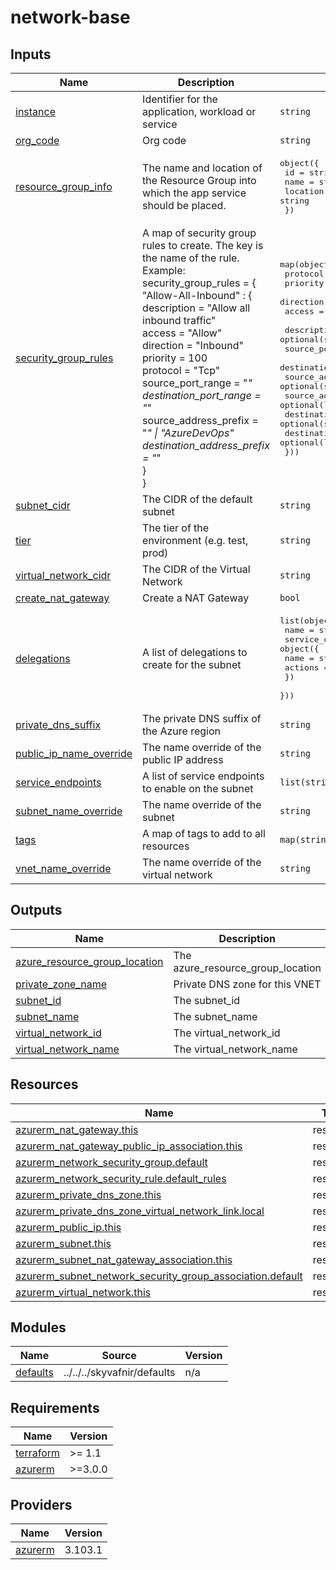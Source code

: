 # network-base

<!-- TERRAFORM_DOCS_BLOCK -->


## Inputs

| Name | Description | Type | Default | Required |
|------|-------------|------|---------|:--------:|
| <a name="input_instance"></a> [instance](#input\_instance) | Identifier for the application, workload or service | `string` | n/a | yes |
| <a name="input_org_code"></a> [org\_code](#input\_org\_code) | Org code | `string` | n/a | yes |
| <a name="input_resource_group_info"></a> [resource\_group\_info](#input\_resource\_group\_info) | The name and location of the Resource Group into which the app service should be placed. | <pre>object({<br>    id       = string<br>    name     = string<br>    location = string<br>  })</pre> | n/a | yes |
| <a name="input_security_group_rules"></a> [security\_group\_rules](#input\_security\_group\_rules) | A map of security group rules to create. The key is the name of the rule.<br>  Example:<br>  security\_group\_rules = {<br>    "Allow-All-Inbound" : {<br>      description = "Allow all inbound traffic"<br>      access = "Allow"<br>      direction = "Inbound"<br>      priority = 100<br>      protocol = "Tcp"<br>      source\_port\_range = "*"<br>      destination\_port\_range = "*"<br>      source\_address\_prefix = "*" \| "AzureDevOps"<br>      destination\_address\_prefix = "*"<br>    }<br>  } | <pre>map(object({<br>    protocol  = string<br>    priority  = number<br>    direction = string<br>    access    = string<br><br>    description                  = optional(string)<br>    source_port_range            = optional(string)<br>    destination_port_range       = optional(string)<br>    source_address_prefix        = optional(string)<br>    source_address_prefixes      = optional(list(string))<br>    destination_address_prefix   = optional(string)<br>    destination_address_prefixes = optional(list(string))<br>  }))</pre> | n/a | yes |
| <a name="input_subnet_cidr"></a> [subnet\_cidr](#input\_subnet\_cidr) | The CIDR of the default subnet | `string` | n/a | yes |
| <a name="input_tier"></a> [tier](#input\_tier) | The tier of the environment (e.g. test, prod) | `string` | n/a | yes |
| <a name="input_virtual_network_cidr"></a> [virtual\_network\_cidr](#input\_virtual\_network\_cidr) | The CIDR of the Virtual Network | `string` | n/a | yes |
| <a name="input_create_nat_gateway"></a> [create\_nat\_gateway](#input\_create\_nat\_gateway) | Create a NAT Gateway | `bool` | `false` | no |
| <a name="input_delegations"></a> [delegations](#input\_delegations) | A list of delegations to create for the subnet | <pre>list(object({<br>    name = string<br>    service_delegation = object({<br>      name    = string<br>      actions = list(string)<br>    })<br>  }))</pre> | `[]` | no |
| <a name="input_private_dns_suffix"></a> [private\_dns\_suffix](#input\_private\_dns\_suffix) | The private DNS suffix of the Azure region | `string` | `"private.northeurope.azmk8s.io"` | no |
| <a name="input_public_ip_name_override"></a> [public\_ip\_name\_override](#input\_public\_ip\_name\_override) | The name override of the public IP address | `string` | `""` | no |
| <a name="input_service_endpoints"></a> [service\_endpoints](#input\_service\_endpoints) | A list of service endpoints to enable on the subnet | `list(string)` | `[]` | no |
| <a name="input_subnet_name_override"></a> [subnet\_name\_override](#input\_subnet\_name\_override) | The name override of the subnet | `string` | `null` | no |
| <a name="input_tags"></a> [tags](#input\_tags) | A map of tags to add to all resources | `map(string)` | `{}` | no |
| <a name="input_vnet_name_override"></a> [vnet\_name\_override](#input\_vnet\_name\_override) | The name override of the virtual network | `string` | `null` | no |

## Outputs

| Name | Description |
|------|-------------|
| <a name="output_azure_resource_group_location"></a> [azure\_resource\_group\_location](#output\_azure\_resource\_group\_location) | The azure\_resource\_group\_location |
| <a name="output_private_zone_name"></a> [private\_zone\_name](#output\_private\_zone\_name) | Private DNS zone for this VNET |
| <a name="output_subnet_id"></a> [subnet\_id](#output\_subnet\_id) | The subnet\_id |
| <a name="output_subnet_name"></a> [subnet\_name](#output\_subnet\_name) | The subnet\_name |
| <a name="output_virtual_network_id"></a> [virtual\_network\_id](#output\_virtual\_network\_id) | The virtual\_network\_id |
| <a name="output_virtual_network_name"></a> [virtual\_network\_name](#output\_virtual\_network\_name) | The virtual\_network\_name |

## Resources

| Name | Type |
|------|------|
| [azurerm_nat_gateway.this](https://registry.terraform.io/providers/hashicorp/azurerm/latest/docs/resources/nat_gateway) | resource |
| [azurerm_nat_gateway_public_ip_association.this](https://registry.terraform.io/providers/hashicorp/azurerm/latest/docs/resources/nat_gateway_public_ip_association) | resource |
| [azurerm_network_security_group.default](https://registry.terraform.io/providers/hashicorp/azurerm/latest/docs/resources/network_security_group) | resource |
| [azurerm_network_security_rule.default_rules](https://registry.terraform.io/providers/hashicorp/azurerm/latest/docs/resources/network_security_rule) | resource |
| [azurerm_private_dns_zone.this](https://registry.terraform.io/providers/hashicorp/azurerm/latest/docs/resources/private_dns_zone) | resource |
| [azurerm_private_dns_zone_virtual_network_link.local](https://registry.terraform.io/providers/hashicorp/azurerm/latest/docs/resources/private_dns_zone_virtual_network_link) | resource |
| [azurerm_public_ip.this](https://registry.terraform.io/providers/hashicorp/azurerm/latest/docs/resources/public_ip) | resource |
| [azurerm_subnet.this](https://registry.terraform.io/providers/hashicorp/azurerm/latest/docs/resources/subnet) | resource |
| [azurerm_subnet_nat_gateway_association.this](https://registry.terraform.io/providers/hashicorp/azurerm/latest/docs/resources/subnet_nat_gateway_association) | resource |
| [azurerm_subnet_network_security_group_association.default](https://registry.terraform.io/providers/hashicorp/azurerm/latest/docs/resources/subnet_network_security_group_association) | resource |
| [azurerm_virtual_network.this](https://registry.terraform.io/providers/hashicorp/azurerm/latest/docs/resources/virtual_network) | resource |

## Modules

| Name | Source | Version |
|------|--------|---------|
| <a name="module_defaults"></a> [defaults](#module\_defaults) | ../../../skyvafnir/defaults | n/a |

## Requirements

| Name | Version |
|------|---------|
| <a name="requirement_terraform"></a> [terraform](#requirement\_terraform) | >= 1.1 |
| <a name="requirement_azurerm"></a> [azurerm](#requirement\_azurerm) | >=3.0.0 |

## Providers

| Name | Version |
|------|---------|
| <a name="provider_azurerm"></a> [azurerm](#provider\_azurerm) | 3.103.1 |

<!-- /TERRAFORM_DOCS_BLOCK -->
